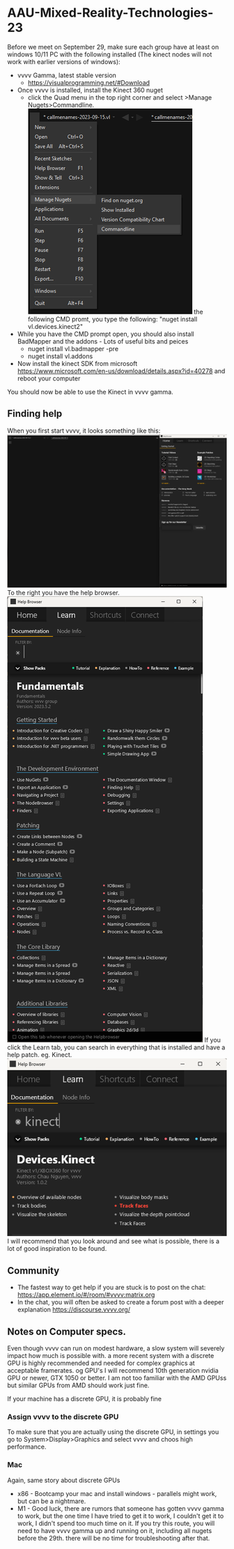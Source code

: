# AAU-Mixed-Reality-Technologies-23

Before we meet on September 29, make sure each group have at least on windows 10/11 PC with the following installed (The kinect nodes will not work with earlier versions of windows):

- vvvv Gamma, latest stable version
    - https://visualprogramming.net/#Download
- Once vvvv is installed, install the Kinect 360 nuget
    - click the Quad menu in the top right corner and select >Manage Nugets>Commandline.
![Alt text](/img/NuGet-CMD.png)
the following CMD promt, you type the following: "nuget install vl.devices.kinect2"
- While you have the CMD prompt open, you should also install BadMapper and the addons - Lots of useful bits and peices
    - nuget install vl.badmapper -pre
    - nuget install vl.addons
- Now install the kinect SDK from microsoft https://www.microsoft.com/en-us/download/details.aspx?id=40278 and reboot your computer

You should now be able to use the Kinect in vvvv gamma.

## Finding help

When you first start vvvv, it looks something like this:
![Alt text](/img/GammaStart.png)
To the right you have the help browser.
![Alt text](/img/LearnTab.png)
If you click the Learn tab, you can search in everything that is installed and have a help patch. eg. Kinect.
![Alt text](/img/LearnKinect.png)
I will recommend that you look around and see what is possible, there is a lot of good inspiration to be found.

## Community
- The fastest way to get help if you are stuck is to post on the chat: https://app.element.io/#/room/#vvvv:matrix.org
- In the chat, you will often be asked to create a forum post with a deeper explanation https://discourse.vvvv.org/

## Notes on Computer specs.
Even though vvvv can run on modest hardware, a slow system will severely impact how much is possible with. a more recent system with a discrete GPU is highly recommended and needed for complex graphics at acceptable framerates.
og GPU's I will recommend 10th generation nvidia GPU or newer, GTX 1050 or better.
I am not too familiar with the AMD GPUss but similar GPUs from AMD should work just fine.

If your machine has a discrete GPU, it is probably fine 

### Assign vvvv to the discrete GPU
To  make sure that you are actually using the discrete GPU, in settings you go to System>Display>Graphics and select vvvv and choos high performance.

### Mac
Again, same story about discrete GPUs
- x86 - Bootcamp your mac and install windows - parallels might work, but can be a nightmare.
- M1 - Good luck, there are rumors that someone has gotten vvvv gamma to work, but the one time I have tried to get it to work, I couldn't get it to work, I didn't spend too much time on it. If you try this route, you will need to have vvvv gamma up and running on it, including all nugets before the 29th. there will be no time for troubleshooting after that.